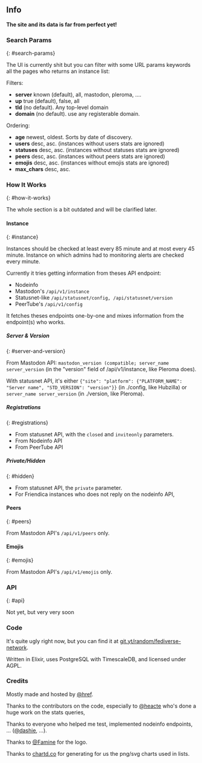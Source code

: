 ## Info

**The site and its data is far from perfect yet!**

### Search Params
{: #search-params}

The UI is currently shit but you can filter with some URL params keywords all the pages who returns an instance list:

Filters:

* **server** known (default), all, mastodon, pleroma, ….
* **up** true (default), false, all
* **tld** (no default). Any top-level domain
* **domain** (no default). use any registerable domain.

Ordering:

* **age** newest, oldest. Sorts by date of discovery.
* **users** desc, asc. (instances without users stats are ignored)
* **statuses** desc, asc. (instances without statuses stats are ignored)
* **peers** desc, asc. (instances without peers stats are ignored)
* **emojis** desc, asc. (instances without emojis stats are ignored)
* **max_chars** desc, asc.

### How It Works
{: #how-it-works}

The whole section is a bit outdated and will be clarified later.

#### Instance
{: #instance}

Instances should be checked at least every 85 minute and at most every 45 minute. Instance on which admins had to monitoring alerts are checked every minute.

Currently it tries getting information from theses API endpoint:

* Nodeinfo
* Mastodon's `/api/v1/instance`
* Statusnet-like `/api/statusnet/config, /api/statusnet/version`
* PeerTube's `/api/v1/config`

It fetches theses endpoints one-by-one and mixes information from the endpoint(s) who works.

##### Server & Version
{: #server-and-version}

From Mastodon API: `mastodon_version (compatible; server_name server_version` (in the "version" field of
/api/v1/instance, like Pleroma does).

With statusnet API, it's either `{"site": "platform": {"PLATFORM_NAME": "Server name", "STD_VERSION":
  "version"}}` (in ./config, like Hubzilla) or `server_name server_version` (in ./version, like
Pleroma).

##### Registrations
{: #registrations}

* From statusnet API, with the `closed` and `inviteonly` parameters.
* From Nodeinfo API
* From PeerTube API

##### Private/Hidden
{: #hidden}

* From statusnet API, the `private` parameter.
* For Friendica instances who does not reply on the nodeinfo API,

#### Peers
{: #peers}

From Mastodon API's `/api/v1/peers` only.

#### Emojis
{: #emojis}

From Mastodon API's `/api/v1/emojis` only.

### API
{: #api}

Not yet, but very very soon

### Code

It's quite ugly right now, but you can find it at [git.yt/random/fediverse-network](https://git.yt/random/fediverse-network).

Written in Elixir, uses PostgreSQL with TimescaleDB, and licensed under AGPL.

### Credits

Mostly made and hosted by [@href](https://soc.ialis.me/@href).

Thanks to the contributors on the code, especially to [@heacte](https://soc.ialis.me/@hecate) who's done a huge work on the stats queries,

Thanks to everyone who helped me test, implemented nodeinfo endpoints, … ([@dashie](https://oldbytes.space/@dashie), …).

Thanks to [@Famine](https://soc.ialis.me/@Famine) for the logo.

Thanks to [chartd.co](https://chartd.co) for generating for us the png/svg charts used in lists.

